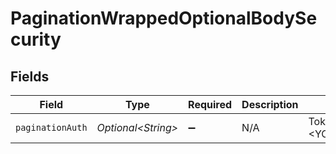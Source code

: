 # PaginationWrappedOptionalBodySecurity


## Fields

| Field                | Type                 | Required             | Description          | Example              |
| -------------------- | -------------------- | -------------------- | -------------------- | -------------------- |
| `paginationAuth`     | *Optional\<String>*  | :heavy_minus_sign:   | N/A                  | Token <YOUR_API_KEY> |